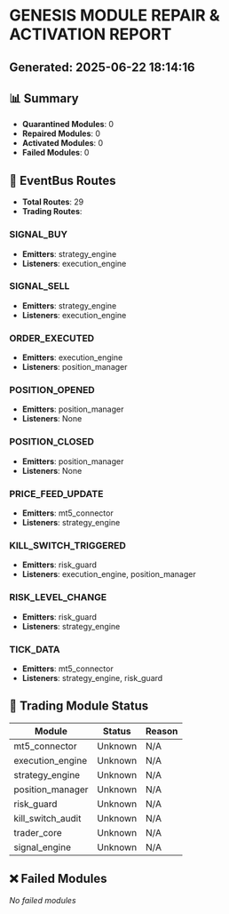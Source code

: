 # GENESIS MODULE REPAIR & ACTIVATION REPORT
## Generated: 2025-06-22 18:14:16

## 📊 Summary

- **Quarantined Modules**: 0
- **Repaired Modules**: 0
- **Activated Modules**: 0
- **Failed Modules**: 0

## 🔄 EventBus Routes

- **Total Routes**: 29
- **Trading Routes**:

### SIGNAL_BUY
- **Emitters**: strategy_engine
- **Listeners**: execution_engine

### SIGNAL_SELL
- **Emitters**: strategy_engine
- **Listeners**: execution_engine

### ORDER_EXECUTED
- **Emitters**: execution_engine
- **Listeners**: position_manager

### POSITION_OPENED
- **Emitters**: position_manager
- **Listeners**: None

### POSITION_CLOSED
- **Emitters**: position_manager
- **Listeners**: None

### PRICE_FEED_UPDATE
- **Emitters**: mt5_connector
- **Listeners**: strategy_engine

### KILL_SWITCH_TRIGGERED
- **Emitters**: risk_guard
- **Listeners**: execution_engine, position_manager

### RISK_LEVEL_CHANGE
- **Emitters**: risk_guard
- **Listeners**: strategy_engine

### TICK_DATA
- **Emitters**: mt5_connector
- **Listeners**: strategy_engine, risk_guard

## 🔧 Trading Module Status

| Module | Status | Reason |
|--------|--------|--------|
| mt5_connector | Unknown | N/A |
| execution_engine | Unknown | N/A |
| strategy_engine | Unknown | N/A |
| position_manager | Unknown | N/A |
| risk_guard | Unknown | N/A |
| kill_switch_audit | Unknown | N/A |
| trader_core | Unknown | N/A |
| signal_engine | Unknown | N/A |

## ❌ Failed Modules

*No failed modules*
